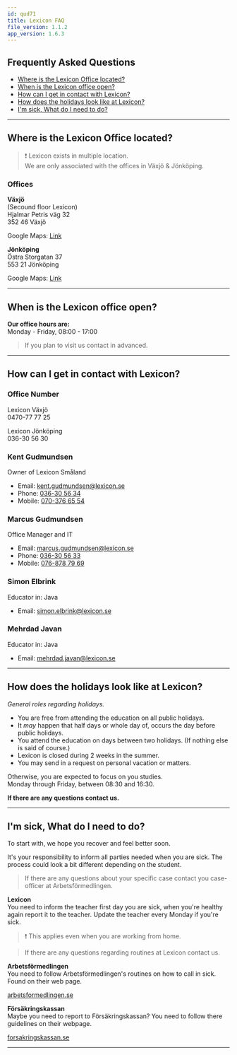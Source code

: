 ```yaml
---
id: qud71
title: Lexicon FAQ
file_version: 1.1.2
app_version: 1.6.3
---
```





## Frequently Asked Questions

- [Where is the Lexicon Office located?](#where-is-the-lexicon-office-located)
- [When is the Lexicon office open?](#when-is-the-lexicon-office-open)
- [How can I get in contact with Lexicon?](#how-can-i-get-in-contact-with-lexicon)
- [How does the holidays look like at Lexicon?](#how-does-the-holidays-look-like-at-lexicon)
- [I'm sick, What do I need to do?](#im-sick-what-do-i-need-to-do)


---
## Where is the Lexicon Office located?

 > ❗ Lexicon exists in multiple location.  
 > We are only associated with the offices in Växjö & Jönköping.

### Offices

**Växjö**  
(Secound floor Lexicon)  
Hjalmar Petris väg 32    
352 46 Växjö

Google Maps: [Link](https://goo.gl/maps/tWtj4YQ1RwBzBg2d6)

**Jönköping**  
Östra Storgatan 37  
553 21 Jönköping

Google Maps: [Link](https://goo.gl/maps/TVpQuSewEMM6oBiq6)


---
## When is the Lexicon office open?

**Our office hours are:**   
Monday - Friday, 08:00 - 17:00


> If you plan to visit us contact in advanced.


---
## How can I get in contact with Lexicon?

### Office Number

Lexicon Växjö  
0470-77 77 25

Lexicon Jönköping  
036-30 56 30


### Kent Gudmundsen

Owner of Lexicon Småland

- Email: kent.gudmundsen@lexicon.se
- Phone: [036-30 56 34](tel:036305634)
- Mobile: [070-376 65 54](tel:0703766554)

### Marcus Gudmundsen

Office Manager and IT

- Email: marcus.gudmundsen@lexicon.se
- Phone: [036-30 56 33](tel:036305633)
- Mobile: [076-878 79 69](tel:0768787969)

### Simon Elbrink

Educator in: Java

- Email: simon.elbrink@lexicon.se

### Mehrdad Javan

Educator in: Java

- Email: mehrdad.javan@lexicon.se

---
## How does the holidays look like at Lexicon?

_General roles regarding holidays._

- You are free from attending the education on all public holidays.
- It _may_ happen that half days or whole day of, occurs the day before public holidays.
- You attend the education on days between two holidays. (If nothing else is said of course.)
- Lexicon is closed during 2 weeks in the summer.
- You may send in a request on personal vacation or matters.


Otherwise, you are expected to focus on you studies.  
Monday through Friday, between 08:30 and 16:30.

**If there are any questions contact us.**

---
## I'm sick, What do I need to do?

To start with, we hope you recover and feel better soon.

It's your responsibility to inform all parties needed when you are sick.
The process could look a bit different depending on the student.
>If there are any questions about your specific case contact you case-officer at Arbetsförmedlingen.


**Lexicon**  
You need to inform the teacher first day you are sick, when you're healthy again report it to the teacher.
Update the teacher every Monday if you're sick.

> ❗ This applies even when you are working from home.

>If there are any questions regarding routines at Lexicon contact us.
 

**Arbetsförmedlingen**  
You need to follow Arbetsförmedlingen's routines on how to call in sick.
Found on their web page.   

[arbetsformedlingen.se](https://arbetsformedlingen.se/other-languages/english-engelska/extra-stod/ersattning-och-franvaro/nar-du-deltar-i-ett-program)

**Försäkringskassan**  
Maybe you need to report to Försäkringskassan?
You need to follow there guidelines on their webpage.   

[forsakringskassan.se](https://www.forsakringskassan.se/english)

---


<br/>
